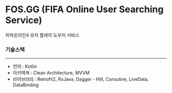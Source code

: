 # FOS.GG (FIFA Online User Searching Service)

피파온라인4 유저 플레이 도우미 서비스

### 기술스택
---
* 언어 : Kotlin
* 아키텍쳐 : Clean Architecture, MVVM
* 라이브러리 : Retrofit2, RxJava, Dagger - Hilt, Coroutine, LiveData, DataBinding
